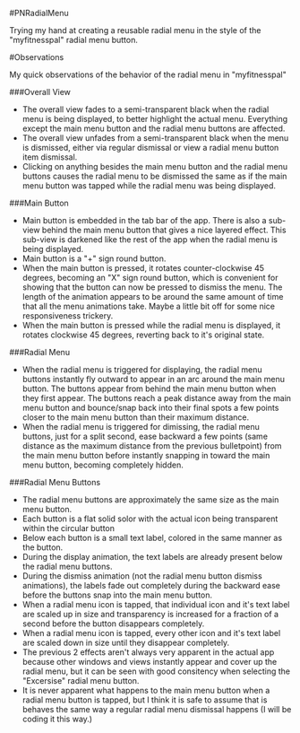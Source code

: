 #PNRadialMenu

Trying my hand at creating a reusable radial menu in the style of the "myfitnesspal" radial menu button.

#Observations

My quick observations of the behavior of the radial menu in "myfitnesspal"

###Overall View
* The overall view fades to a semi-transparent black when the radial menu is being displayed, to better highlight the actual menu. Everything except the main menu button and the radial menu buttons are affected.
* The overall view unfades from a semi-transparent black when the menu is dismissed, either via regular dismissal or view a radial menu button item dismissal.
* Clicking on anything besides the main menu button and the radial menu buttons causes the radial menu to be dismissed the same as if the main menu button was tapped while the radial menu was being displayed.

###Main Button
* Main button is embedded in the tab bar of the app. There is also a sub-view behind the main menu button that gives a nice layered effect. This sub-view is darkened like the rest of the app when the radial menu is being displayed.
* Main button is a "+" sign round button.
* When the main button is pressed, it rotates counter-clockwise 45 degrees, becoming an "X" sign round button, which is convenient for showing that the button can now be pressed to dismiss the menu. The length of the animation appears to be around the same amount of time that all the menu animations take. Maybe a little bit off for some nice responsiveness trickery.
* When the main button is pressed while the radial menu is displayed, it rotates clockwise 45 degrees, reverting back to it's original state.

###Radial Menu
* When the radial menu is triggered for displaying, the radial menu buttons instantly fly outward to appear in an arc around the main menu button. The buttons appear from behind the main menu button when they first appear. The buttons reach a peak distance away from the main menu button and bounce/snap back into their final spots a few points closer to the main menu button than their maximum distance.
* When the radial menu is triggered for dimissing, the radial menu buttons, just for a split second, ease backward a few points (same distance as the maximum distance from the previous bulletpoint) from the main menu button before instantly snapping in toward the main menu button, becoming completely hidden.

###Radial Menu Buttons
* The radial menu buttons are approximately the same size as the main menu button.
* Each button is a flat solid solor with the actual icon being transparent within the circular button
* Below each button is a small text label, colored in the same manner as the button.
* During the display animation, the text labels are already present below the radial menu buttons.
* During the dismiss animation (not the radial menu button dismiss animations), the labels fade out completely during the backward ease before the buttons snap into the main menu button.
* When a radial menu icon is tapped, that individual icon and it's text label are scaled up in size and transparency is increased for a fraction of a second before the button disappears completely.
* When a radial menu icon is tapped, every other icon and it's text label are scaled down in size until they disappear completely.
* The previous 2 effects aren't always very apparent in the actual app because other windows and views instantly appear and cover up the radial menu, but it can be seen with good consitency when selecting the "Excersise" radial menu button.
* It is never apparent what happens to the main menu button when a radial menu button is tapped, but I think it is safe to assume that is behaves the same way a regular radial menu dismissal happens (I will be coding it this way.)
